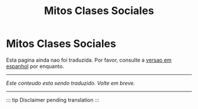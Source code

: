 ﻿---
title: Mitos Clases Sociales
---

<!-- TODO: translation missing -->

# Mitos Clases Sociales

Esta pagina ainda nao foi traduzida. Por favor, consulte a [versao em espanhol](/es/mitos-clases-sociales) por enquanto.

---

*Este conteudo esta sendo traduzido. Volte em breve.*

---

::: tip
Disclaimer pending translation
:::
